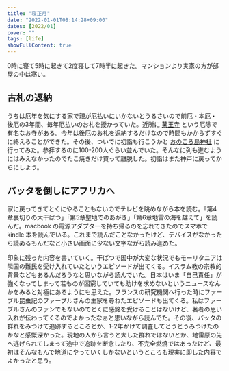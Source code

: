 ```yaml
---
title: "寝正月"
date: "2022-01-01T08:14:28+09:00"
dates: [2022/01]
cover: ""
tags: [life]
showFullContent: true
---
```


0時に寝て5時に起きて2度寝して7時半に起きた。マンションより実家の方が部屋の中は寒い。

## 古札の返納

うちは厄年を気にする家で親が厄払いにいかないとうるさいので前厄・本厄・後厄の3年間、毎年厄払いのお札を授かっていた。近所に [薬王寺](https://ykoj.jp/) という厄除で有名なお寺がある。今年は後厄のお札を返納するだけなので時間もかからずすぐに終えることができた。その後、ついでに初詣も行こうかと [おのころ島神社](http://www.freedom.ne.jp/onokoro/) に行ってみた。参拝するのに100-200人ぐらい並んでいた。そんなに列も進むようにはみえなかったのでたこ焼きだけ買って離脱した。初詣はまた神戸に戻ってからにしよう。

## バッタを倒しにアフリカへ

家に戻ってきてとくにやることもないのでテレビを眺めながら本を読む。「第4章裏切りの大干ばつ」「第5章聖地でのあがき」「第6章地雷の海を越えて」を読んだ。macbook の電源アダプターを持ち帰るのを忘れてきたのでスマホで kindle 本を読んでいる。これまで読んだことなかったけど、デバイスがなかったら読めるもんだなと小さい画面に少ない文字ながら読み進めた。

印象に残った内容を書いていく。干ばつで国中が大変な状況でもモーリタニアは隣国の難民を受け入れていたというエピソードが出てくる。イスラム教の宗教的背景などもあるんだろうなと思いながら読んでいた。日本はいま「自己責任」が強くなってしまって若ものが困窮していても助けを求めないというニュースなんかをみると対極にあるようにも思えた。フランスの研究機関へ行った時にファーブル昆虫記のファーブルさんの生家を尋ねたエピソードも出てくる。私はファーブルさんのファンでもないのでとくに感銘を受けることはないけど、著者の思い入れが伝わってくるのでよかったなぁと思いながら読んでた。その後、バッタの群れをみつけて追跡するところとか、1-2年かけて調査してとうとうみつけたのかなと感慨深かった。現地の人から言うと大した群れではないとか、地雷原の先へ逃げられてしまって途中で追跡を断念したり、不完全燃焼ではあったけど、最初はそんなもんで地道にやっていくしかないというところも現実に即した内容でよかったと思う。
